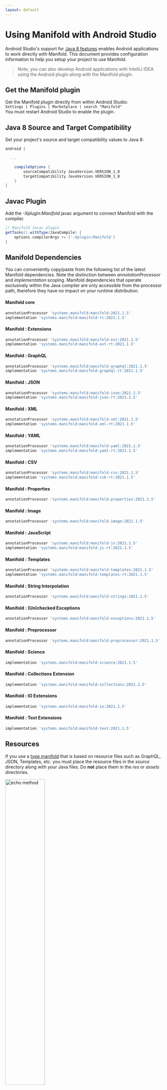 ```yaml
---
layout: default
---
```


# Using Manifold with Android Studio

Android Studio's support for [Java 8 features](https://developer.android.com/studio/write/java8-support.html) enables
Android applications to work directly with Manifold. This document provides configuration information to help you setup
your project to use Manifold.

>Note, you can also develop Android applications with IntelliJ IDEA using the Android plugin along with the Manifold
>plugin. 

## Get the Manifold plugin
Get the Manifold plugin directly from within Android Studio:
<br>
`Settings | Plugins | Marketplace | search "Manifold"`
<br>
You must restart Android Studio to enable the plugin. 
 
## Java 8 Source and Target Compatibility 
Set your project's source and target compatibility values to Java 8:

```groovy
android {

  ...

    compileOptions {
        sourceCompatibility JavaVersion.VERSION_1_8
        targetCompatibility JavaVersion.VERSION_1_8
    }
}
```

## Javac Plugin
Add the *-Xplugin:Manifold* javac argument to connect Manifold with the compiler.

```groovy
// Manifold Javac plugin
getTasks().withType(JavaCompile) {
    options.compilerArgs += ['-Xplugin:Manifold']
}
```    

## Manifold Dependencies
You can conveniently copy/paste from the following list of the latest Manifold dependencies. Note the distinction
between *annotationProcessor* and *implementation* scoping. Manifold dependencies that operate exclusively within the
Java compiler are only accessible from the processor path, therefore they have no impact on your runtime distribution.

#### Manifold core
```groovy
annotationProcessor 'systems.manifold:manifold:2021.1.5'
implementation 'systems.manifold:manifold-rt:2021.1.5'
```
#### Manifold : Extensions
```groovy
annotationProcessor 'systems.manifold:manifold-ext:2021.1.5'
implementation 'systems.manifold:manifold-ext-rt:2021.1.5'
```
#### Manifold : GraphQL
```groovy
annotationProcessor 'systems.manifold:manifold-graphql:2021.1.5'
implementation 'systems.manifold:manifold-graphql-rt:2021.1.5'
```
#### Manifold : JSON
```groovy
annotationProcessor 'systems.manifold:manifold-json:2021.1.5'
implementation 'systems.manifold:manifold-json-rt:2021.1.5'
```
#### Manifold : XML
```groovy
annotationProcessor 'systems.manifold:manifold-xml:2021.1.5'
implementation 'systems.manifold:manifold-xml-rt:2021.1.5'
```
#### Manifold : YAML
```groovy
annotationProcessor 'systems.manifold:manifold-yaml:2021.1.5'
implementation 'systems.manifold:manifold-yaml-rt:2021.1.5'
```
#### Manifold : CSV
```groovy
annotationProcessor 'systems.manifold:manifold-csv:2021.1.5'
implementation 'systems.manifold:manifold-csb-rt:2021.1.5'
```
#### Manifold : Properties
```groovy
annotationProcessor 'systems.manifold:manifold-properties:2021.1.5'
```
#### Manifold : Image
```groovy
annotationProcessor 'systems.manifold:manifold-image:2021.1.5'
```
#### Manifold : JavaScript
```groovy
annotationProcessor 'systems.manifold:manifold-js:2021.1.5'
implementation 'systems.manifold:manifold-js-rt:2021.1.5'
```
#### Manifold : Templates
```groovy
annotationProcessor 'systems.manifold:manifold-templates:2021.1.5'
implementation 'systems.manifold:manifold-templates-rt:2021.1.5'
```
#### Manifold : String Interpolation
```groovy
annotationProcessor 'systems.manifold:manifold-strings:2021.1.5'
```
#### Manifold : (Un)checked Exceptions
```groovy
annotationProcessor 'systems.manifold:manifold-exceptions:2021.1.5'
```
#### Manifold : Preprocessor
```groovy
annotationProcessor 'systems.manifold:manifold-preprocessor:2021.1.5'
```
#### Manifold : Science
```groovy
implementation 'systems.manifold:manifold-science:2021.1.5'
```
#### Manifold : Collections Extension
```groovy
implementation 'systems.manifold:manifold-collections:2021.1.5'
```
#### Manifold : IO Extensions
```groovy
implementation 'systems.manifold:manifold-io:2021.1.5'
```
#### Manifold : Text Extensions
```groovy
implementation 'systems.manifold:manifold-text:2021.1.5'
```

## Resources

If you use a [type manifold](https://github.com/manifold-systems/manifold/tree/master/manifold-core-parent/manifold#the-big-picture)
that is based on resource files such as GraphQL, JSON, Templates, etc. you must place the resource files in the 
*source* directory along with your Java files.  Do **not** place them in the *res* or *assets* directories.
 
<p><img src="http://manifold.systems/images/android_resources.png" alt="echo method" width="50%" height="50%"/></p> 

